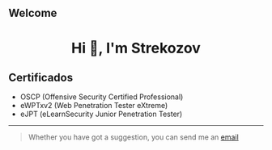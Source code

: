 ## Welcome

<div align="center">
  <h1>Hi 🤚, I'm Strekozov</h1>
</div>

## Certificados

- OSCP (Offensive Security Certified Professional)
- eWPTxv2 (Web Penetration Tester eXtreme)
- eJPT (eLearnSecurity Junior Penetration Tester)

---

> Whether you have got a suggestion, you can send me an [email](mailto:strekozov@pm.me)
